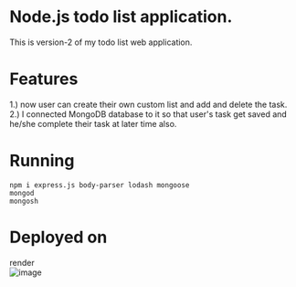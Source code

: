 # Node.js todo list application.
This is version-2 of my todo list web application. 


# Features
1.) now user can create their own custom list and add and delete the task.   
2.) I connected MongoDB database to it so that user's task get saved and he/she complete their task at later time also.   

# Running
```
npm i express.js body-parser lodash mongoose
mongod  
mongosh
```

# Deployed on 
 
render   
![image](https://user-images.githubusercontent.com/78925495/233280308-eac8d39f-4b02-4914-ae5a-7e9b2753dc75.png)
